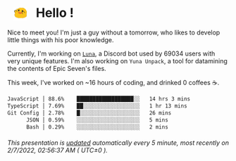 <h1>   <img src="./spoink.gif" style="vertical-align:middle;" width="30px">   Hello ! </h1>

Nice to meet you! I'm just a guy without a tomorrow, who likes to develop little things with his poor knowledge.

Currently, I'm working on <a href='https://github.com/Asgarrrr/Luna'>`Luna`</a>, a Discord bot used by 69034 users with very unique features. I'm also working on `Yuna Unpack`, a tool for datamining the contents of Epic Seven's files.

This week, I've worked on ~16 hours of coding, and drinked 0 coffees ☕.

```
JavaScript │ 88.6%    ██████████████████░░   14 hrs 3 mins
TypeScript │ 7.69%    ██░░░░░░░░░░░░░░░░░░   1 hr 13 mins
Git Config │ 2.78%    █░░░░░░░░░░░░░░░░░░░   26 mins
      JSON │ 0.59%    ░░░░░░░░░░░░░░░░░░░░   5 mins
      Bash │ 0.29%    ░░░░░░░░░░░░░░░░░░░░   2 mins
```

###### This presentation is [updated](https://github.com/Asgarrrr) automatically every 5 minute, most recently on 2/7/2022, 02:56:37 AM ( UTC±0 ).